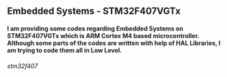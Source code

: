 ## Embedded Systems - STM32F407VGTx
#### I am providing some  codes regarding Embedded Systems on STM32F407VGTx which is ARM Cortex M4 based microcontroller. Although some parts of the codes are written with help of HAL Libraries, I am trying to code them all in Low Level.

###### stm32f407
